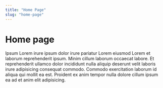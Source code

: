 ```yaml
---
title: "Home Page"
slug: "home-page"
---
```


# Home page

Ipsum Lorem irure ipsum dolor irure pariatur Lorem eiusmod Lorem et laborum reprehenderit ipsum. Minim cillum laborum occaecat labore. Et reprehenderit ullamco dolor incididunt nulla aliquip deserunt velit laboris irure adipisicing consequat commodo. Commodo exercitation laborum id aliqua qui mollit ea est. Proident ex anim tempor nulla dolore cillum ipsum ea ad et anim elit adipisicing.